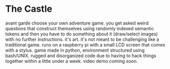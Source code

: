 # The Castle
avant garde choose your own adventure game. you get asked weird questions that construct themselves
using randomly indexed semantic tokens and then you have to do something about it (draw/select images) with no further instructions.
it's art. it's not meant to be challenging like a traditional game.  runs on a raspberry pi with a small LCD screen that comes with a stylus.
game made in python, environment structured using bash/UNIX.
rugged and disorganized code due to having to hack things together within a little under a week.
video demo coming soon.

